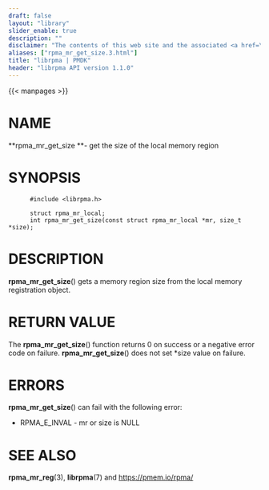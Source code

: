 ```yaml
---
draft: false
layout: "library"
slider_enable: true
description: ""
disclaimer: "The contents of this web site and the associated <a href=\"https://github.com/pmem\">GitHub repositories</a> are BSD-licensed open source."
aliases: ["rpma_mr_get_size.3.html"]
title: "librpma | PMDK"
header: "librpma API version 1.1.0"
---
```

{{< manpages >}}

[comment]: <> (SPDX-License-Identifier: BSD-3-Clause)
[comment]: <> (Copyright 2020-2022, Intel Corporation)

# NAME

**rpma_mr_get_size **- get the size of the local memory region

# SYNOPSIS

          #include <librpma.h>

          struct rpma_mr_local;
          int rpma_mr_get_size(const struct rpma_mr_local *mr, size_t *size);

# DESCRIPTION

**rpma_mr_get_size**() gets a memory region size from the local memory
registration object.

# RETURN VALUE

The **rpma_mr_get_size**() function returns 0 on success or a negative
error code on failure. **rpma_mr_get_size**() does not set \*size value
on failure.

# ERRORS

**rpma_mr_get_size**() can fail with the following error:

-   RPMA_E\_INVAL - mr or size is NULL

# SEE ALSO

**rpma_mr_reg**(3), **librpma**(7) and https://pmem.io/rpma/
